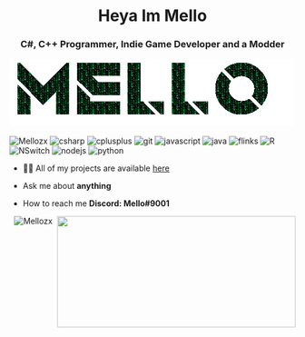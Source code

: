 <h1 align="center">Heya Im Mello</h1>
<h3 align="center">C#, C++ Programmer, Indie Game Developer and a Modder</h3>

![image](https://github.com/Mellozx/Mello/blob/Master/gifs/Mello1.gif)

<p align="left">
<img src="https://komarev.com/ghpvc/?username=tomkax" alt="Mellozx" />

 <img src="https://github.com/simple-icons/simple-icons/blob/develop/icons/csharp.svg" alt="csharp"  width="20" height="20" /> 
  <img src="https://github.com/simple-icons/simple-icons/blob/develop/icons/cplusplus.svg" alt="cplusplus" width="20" height="20"/> 
  <img src="https://img.icons8.com/color/48/000000/git.png" alt="git" width="20" height="20"/> 
  <img src="https://github.com/simple-icons/simple-icons/blob/develop/icons/javascript.svg" alt="javascript" width="20" height="20"/> 
  <img src="https://img.icons8.com/color/48/000000/java-coffee-cup-logo.png" alt="java" width="20" height="20"/>
  <img src="https://github.com/simple-icons/simple-icons/blob/develop/icons/apacheflink.svg" alt="flinks" width="20" height="20"/> 
  <img src="https://img.icons8.com/ultraviolet/40/000000/xbox-r.png" alt="R" width="20" height="20"/> 
  <img src="https://github.com/simple-icons/simple-icons/blob/develop/icons/nintendoswitch.svg" alt="NSwitch" width="20" height="20"/> 
  <img src="https://img.icons8.com/color/48/000000/nodejs.png" alt="nodejs" width="20" height="20"/> 
  <img src="https://img.icons8.com/color/48/000000/python.png" alt="python" width="20" height="20"/></p>

- 👨‍💻 All of my projects are available  [here](https://github.com/Mellozx?tab=repositories)

-  Ask me about **anything**

-  How to reach me **Discord: Mello#9001**



<p align="center"> 
  <img src="https://github-readme-stats.vercel.app/api?username=Mellozx&show_icons=true" alt="Mellozx" />
  <img  align="right" src="https://github.com/Mellozx/Mellozx/blob/Master/gifs/gifexe.gif" width="420" height="196">
 </p>







